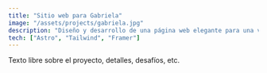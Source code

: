 ```yaml
---
title: "Sitio web para Gabriela"
image: "/assets/projects/gabriela.jpg"
description: "Diseño y desarrollo de una página web elegante para una videógrafa de bodas."
tech: ["Astro", "Tailwind", "Framer"]
---
```


Texto libre sobre el proyecto, detalles, desafíos, etc.
